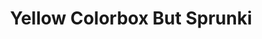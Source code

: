 ---
slug: yellow-colorbox-but-sprunki-2237
title: Yellow Colorbox But Sprunki
description: "Yellow Colorbox But Sprunki is an exciting online game. Play for free directly in your browser!"
icon: /images/popular_mods/Yellow Colorbox But Sprunki.png
url: https://wowtbc.net/sprunkin/yellow-colorbox/index.html
previewImage: /images/popular_mods/Yellow Colorbox But Sprunki.png
type: popular mods

# SEO配置
seo:
  title: "Yellow Colorbox But Sprunki - Play Free Online Game | Fun Browser Games"
  description: "Yellow Colorbox But Sprunki - Play this fun online game for free in your browser. No download required!"
  ogImage: "/images/popular_mods/Yellow Colorbox But Sprunki.png"
  keywords: "yellow-colorbox-but-sprunki-2237, online game, browser game, free game, popular mods game, play online"

videoUrls:
  - https://www.youtube.com/embed/example1
  - https://www.youtube.com/embed/example2

whyPlay:
  title: "Why Play Yellow Colorbox But Sprunki?"
  items:
    - "Immersive Gameplay: Yellow Colorbox But Sprunki offers an engaging and immersive gaming experience that will keep you entertained for hours"
    - "Challenging Levels: Test your skills with increasingly difficult challenges and obstacles"
    - "Beautiful Graphics: Enjoy stunning visuals and smooth animations that bring the game world to life"
    - "Regular Updates: New content and features are added regularly to keep the game fresh and exciting"
    - "Free to Play: Experience all the fun without spending a penny"
    - "Community Features: Connect with other players, share strategies, and compete for high scores"
    - "Cross-Platform: Play on any device with a web browser, no downloads required"

features:
  title: "Key Features of Yellow Colorbox But Sprunki"
  image: "/images/popular_mods/Yellow Colorbox But Sprunki.png"
  items:
    - "Intuitive Controls: Easy to learn controls make Yellow Colorbox But Sprunki accessible for players of all skill levels"
    - "Multiple Game Modes: Enjoy various gameplay options that provide different challenges and experiences"
    - "Character Customization: Personalize your gaming experience with unique characters and items"
    - "Achievement System: Complete special tasks to earn rewards and recognition"
    - "Leaderboards: Compete with players worldwide and see who can achieve the highest scores"

characteristics:
  title: "Game Characteristics"
  image: "/images/popular_mods/Yellow Colorbox But Sprunki.png"
  items:
    - "Genre: Popular mods game with elements of strategy and skill"
    - "Difficulty: Suitable for both casual gamers and those seeking a challenge"
    - "Play Time: Quick sessions or extended gameplay, depending on your preference"
    - "Art Style: Vibrant and engaging visuals that enhance the gaming experience"
    - "Sound Design: Immersive audio that complements the gameplay perfectly"

info: "Yellow Colorbox But Sprunki is an exciting online game that offers players a unique and engaging gaming experience. With its intuitive controls, stunning visuals, and challenging gameplay, Yellow Colorbox But Sprunki provides hours of entertainment for players of all ages and skill levels. Whether you're looking for a quick gaming session during a break or an extended play session, Yellow Colorbox But Sprunki delivers an immersive experience that will keep you coming back for more. The game features multiple levels of increasing difficulty, ensuring that players are constantly challenged as they progress. With regular updates adding new content and features, Yellow Colorbox But Sprunki remains fresh and exciting, providing endless entertainment options for its growing community of players."

howToPlayIntro: "Welcome to Yellow Colorbox But Sprunki! This guide will walk you through the basics and help you master the game. Whether you're a beginner or looking to improve your skills, these tips and instructions will enhance your gaming experience."

howToPlaySteps:
  - title: "Getting Started"
    description: "Begin your Yellow Colorbox But Sprunki adventure by familiarizing yourself with the controls. Use your keyboard or mouse to navigate through the game interface. The tutorial will guide you through the basic mechanics and help you understand the objectives."
  - title: "Understanding the Objectives"
    description: "In Yellow Colorbox But Sprunki, your main goal is to progress through levels by completing specific objectives. Each level presents unique challenges that require different strategies and approaches."
  - title: "Mastering the Controls"
    description: "Practice using the controls to improve your precision and reaction time. Yellow Colorbox But Sprunki requires quick reflexes and strategic thinking to overcome obstacles and defeat opponents."
  - title: "Utilizing Power-ups"
    description: "Collect power-ups throughout the game to enhance your abilities and overcome difficult challenges. Each power-up offers unique advantages that can be crucial for success."
  - title: "Developing Strategies"
    description: "As you progress in Yellow Colorbox But Sprunki, develop effective strategies for different scenarios. Analyze patterns, anticipate challenges, and adapt your approach to maximize your performance."

faq:
  title: "Frequently Asked Questions about Yellow Colorbox But Sprunki"
  items:
    - question: "Is Yellow Colorbox But Sprunki free to play?"
      answer: "Yes, Yellow Colorbox But Sprunki is completely free to play directly in your web browser. No downloads or purchases are required to enjoy the full game experience."
    - question: "Can I play Yellow Colorbox But Sprunki on mobile devices?"
      answer: "Yes, Yellow Colorbox But Sprunki is optimized for both desktop and mobile play. You can enjoy the game on any device with a web browser and internet connection."
    - question: "Are there any in-game purchases?"
      answer: "While Yellow Colorbox But Sprunki is free to play, there may be optional in-game purchases available for cosmetic items or additional features that don't affect core gameplay."
    - question: "How often is Yellow Colorbox But Sprunki updated?"
      answer: "The developers regularly update Yellow Colorbox But Sprunki with new content, features, and improvements based on player feedback and game performance."
    - question: "Can I play Yellow Colorbox But Sprunki offline?"
      answer: "Currently, Yellow Colorbox But Sprunki requires an internet connection to play as it's a browser-based online game."
    - question: "Is Yellow Colorbox But Sprunki suitable for children?"
      answer: "Yes, Yellow Colorbox But Sprunki is designed to be family-friendly and suitable for players of all ages."
    - question: "How do I report bugs or issues?"
      answer: "If you encounter any problems while playing Yellow Colorbox But Sprunki, you can report them through the game's support page or contact the developers directly through their website."
    - question: "Still Have Questions?"
      answer: "If you have additional questions about Yellow Colorbox But Sprunki that aren't covered in this FAQ, please visit our support center or contact our customer service team for assistance."
---
